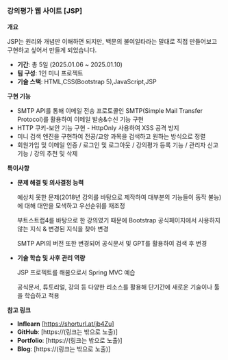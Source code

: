 ### 강의평가 웹 사이트 [JSP]

**개요**

JSP는 원리와 개념만 이해하면 되지만, 백문의 불여일타라는 말대로 직접 만들어보고 구현하고 싶어서 만들게 되었습니다. 

- **기간**: 총 5일  (2025.01.06 ~ 2025.01.10)
- **팀 구성**: 1인 미니 프로젝트 
- **기술 스택**: HTML,CSS(Bootstrap 5),JavaScript,JSP 

**구현 기능**

- SMTP API를 통해 이메일 전송 프로토콜인 SMTP(Simple Mail Transfer Protocol)를 활용하여 이메일 발송&수신 기능 구현 
- HTTP 쿠키-보안 기능 구현 - HttpOnly 사용하여 XSS 공격 방지
- 미니 검색 엔진을 구현하여 전공/교양 과목을 검색하고 원하는 방식으로 정렬 
- 회원가입 및 이메일 인증 / 로그인 및 로그아웃 / 강의평가 등록 기능 / 관리자 신고 기능 / 강의 추천 및 삭제 


**특이사항**


- **문제 해결 및 의사결정 능력**
    
    예상치 못한 문제(2018년 강의를 바탕으로 제작하여 대부분의 기능들이 동작 불능)에 대해 대안을 모색하고 우선순위를 재조정
    
    부트스트랩4를 바탕으로 한 강의였기 때문에 Bootstrap 공식페이지에서 사용하지 않는 지식 & 변경된 지식을 찾아 변경 
    
    SMTP API의 버전 또한 변경되어 공식문서 및 GPT를 활용하여 검색 후 변경 
    
 
    
- **기술 학습 및 사후 관리 역량**

    JSP 프로젝트를 해봄으로서 Spring MVC 예습 
    
    공식문서, 튜토리얼, 강의 등 다양한 리소스를 활용해 단기간에 새로운 기술이나 툴을 학습하고 적용
    
    

**참고 링크**
- **Inflearn** [https://shorturl.at/jb4Zu]
- **GitHub**: [https://(링크는 밖으로 노출)]
- **Portfolio**: [https://(링크는 밖으로 노출)]
- **Blog**: [https://(링크는 밖으로 노출)]
